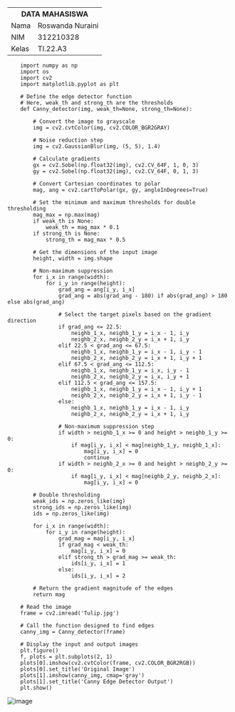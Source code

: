<table>
  <tr>
    <th colspan="2">DATA MAHASISWA</th>
  </tr>
  <tr>
    <td>Nama</td>
    <td>Roswanda Nuraini</td>
  </tr>
  <tr>
    <td>NIM</td>
    <td>312210328</td>
  </tr>
  <tr>
    <td>Kelas</td>
    <td>TI.22.A3</td>
  </tr>
</table>

        import numpy as np 
        import os 
        import cv2 
        import matplotlib.pyplot as plt 

        # Define the edge detector function
        # Here, weak_th and strong_th are the thresholds
        def Canny_detector(img, weak_th=None, strong_th=None):
        
            # Convert the image to grayscale
            img = cv2.cvtColor(img, cv2.COLOR_BGR2GRAY)
        
            # Noise reduction step
            img = cv2.GaussianBlur(img, (5, 5), 1.4)
        
            # Calculate gradients
            gx = cv2.Sobel(np.float32(img), cv2.CV_64F, 1, 0, 3)
            gy = cv2.Sobel(np.float32(img), cv2.CV_64F, 0, 1, 3)
        
            # Convert Cartesian coordinates to polar
            mag, ang = cv2.cartToPolar(gx, gy, angleInDegrees=True)
        
            # Set the minimum and maximum thresholds for double thresholding
            mag_max = np.max(mag)
            if weak_th is None:
                weak_th = mag_max * 0.1
            if strong_th is None:
                strong_th = mag_max * 0.5
        
            # Get the dimensions of the input image
            height, width = img.shape
        
            # Non-maximum suppression
            for i_x in range(width):
                for i_y in range(height):
                    grad_ang = ang[i_y, i_x]
                    grad_ang = abs(grad_ang - 180) if abs(grad_ang) > 180 else abs(grad_ang)
        
                    # Select the target pixels based on the gradient direction
                    if grad_ang <= 22.5:
                        neighb_1_x, neighb_1_y = i_x - 1, i_y
                        neighb_2_x, neighb_2_y = i_x + 1, i_y
                    elif 22.5 < grad_ang <= 67.5:
                        neighb_1_x, neighb_1_y = i_x - 1, i_y - 1
                        neighb_2_x, neighb_2_y = i_x + 1, i_y + 1
                    elif 67.5 < grad_ang <= 112.5:
                        neighb_1_x, neighb_1_y = i_x, i_y - 1
                        neighb_2_x, neighb_2_y = i_x, i_y + 1
                    elif 112.5 < grad_ang <= 157.5:
                        neighb_1_x, neighb_1_y = i_x - 1, i_y + 1
                        neighb_2_x, neighb_2_y = i_x + 1, i_y - 1
                    else:
                        neighb_1_x, neighb_1_y = i_x - 1, i_y
                        neighb_2_x, neighb_2_y = i_x + 1, i_y
        
                    # Non-maximum suppression step
                    if width > neighb_1_x >= 0 and height > neighb_1_y >= 0:
                        if mag[i_y, i_x] < mag[neighb_1_y, neighb_1_x]:
                            mag[i_y, i_x] = 0
                            continue
                    if width > neighb_2_x >= 0 and height > neighb_2_y >= 0:
                        if mag[i_y, i_x] < mag[neighb_2_y, neighb_2_x]:
                            mag[i_y, i_x] = 0
        
            # Double thresholding
            weak_ids = np.zeros_like(img)
            strong_ids = np.zeros_like(img)
            ids = np.zeros_like(img)
        
            for i_x in range(width):
                for i_y in range(height):
                    grad_mag = mag[i_y, i_x]
                    if grad_mag < weak_th:
                        mag[i_y, i_x] = 0
                    elif strong_th > grad_mag >= weak_th:
                        ids[i_y, i_x] = 1
                    else:
                        ids[i_y, i_x] = 2
        
            # Return the gradient magnitude of the edges
            return mag

        # Read the image
        frame = cv2.imread('Tulip.jpg')
        
        # Call the function designed to find edges
        canny_img = Canny_detector(frame)

        # Display the input and output images
        plt.figure()
        f, plots = plt.subplots(2, 1)
        plots[0].imshow(cv2.cvtColor(frame, cv2.COLOR_BGR2RGB))
        plots[0].set_title('Original Image')
        plots[1].imshow(canny_img, cmap='gray')
        plots[1].set_title('Canny Edge Detector Output')
        plt.show()
      
![image](https://github.com/roswanda11/p-citra_per12/assets/115516632/947171fa-f96b-4ce0-9f70-0298b6b7860b)
